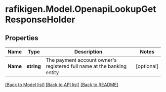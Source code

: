 # rafikigen.Model.OpenapiLookupGetResponseHolder

## Properties

Name | Type | Description | Notes
------------ | ------------- | ------------- | -------------
**Name** | **string** | The payment account owner&#39;s registered full name at the banking entity | [optional] 

[[Back to Model list]](../README.md#documentation-for-models) [[Back to API list]](../README.md#documentation-for-api-endpoints) [[Back to README]](../README.md)

